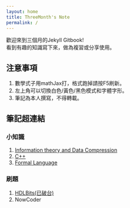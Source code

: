 ```yaml
---
layout: home
title: ThreeMonth's Note
permalink: /
---
```


歡迎來到三個月的Jekyll Gitbook!  
看到有趣的知識寫下來，做為複習或分享使用。  
 
## 注意事項
1. 數學式子用mathJax打，格式跑掉請按F5刷新。
2. 左上角可以切換白色/黃色/黑色模式和字體字形。
3. 筆記為本人撰寫，不得轉載。

## 筆記超連結
### 小知識
1. [Information theory and Data Compression](https://note.threemonth03.com/jekyll/2023-02-05-It.html)
2. [C++](https://note.threemonth03.com/jekyll/2023-02-06-c++.html)
3. [Formal Language](https://note.threemonth03.com/jekyll/2023-02-14-fl.html)
### 刷題
1. [HDLBits(已破台)](https://note.threemonth03.com/jekyll/2023-06-15-HDLBits.html)
2. NowCoder